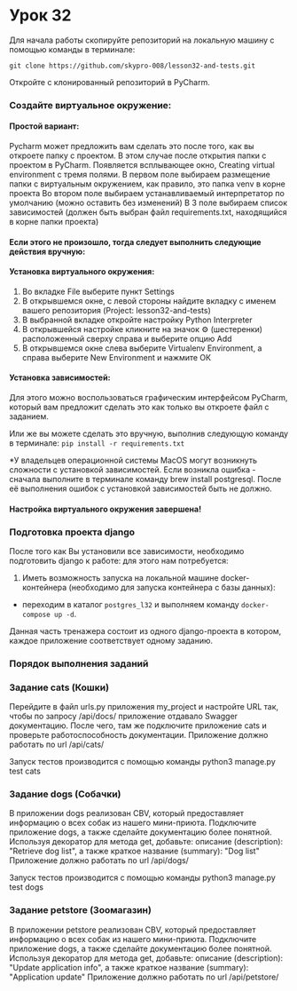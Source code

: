 # Урок 32
Для начала работы скопируйте репозиторий на локальную машину с помощью команды в терминале:

`git clone https://github.com/skypro-008/lesson32-and-tests.git`

Откройте с клонированный репозиторий в PyCharm.

### Создайте виртуальное окружение:

#### Простой вариант:
Pycharm может предложить вам сделать это после того, как вы откроете папку с проектом.
В этом случае после открытия папки с проектом в PyCharm.
Появляется всплывающее окно, Creating virtual environment c тремя полями.
В первом поле выбираем размещение папки с виртуальным окружением, как правило, это папка venv
в корне проекта
Во втором поле выбираем устанавливаемый интерпретатор по умолчанию (можно оставить без изменений)
В 3 поле выбираем список зависимостей (должен быть выбран файл requirements.txt, 
находящийся в корне папки проекта)

#### Если этого не произошло, тогда следует выполнить следующие действия вручную:
#### Установка виртуального окружения:
1. Во вкладке File выберите пункт Settings
2. В открывшемся окне, с левой стороны найдите вкладку с именем
вашего репозитория (Project: lesson32-and-tests)
3. В выбранной вкладке откройте настройку Python Interpreter
4. В открывшейся настройке кликните на значок ⚙ (шестеренки) 
расположенный сверху справа и выберите опцию Add
5. В открывшемся окне слева выберите Virtualenv Environment, 
а справа выберите New Environment и нажмите ОК

#### Установка зависимостей:
Для этого можно воспользоваться графическим интерфейсом PyCharm,
который вам предложит сделать это как только вы откроете файл с заданием.

Или же вы можете сделать это вручную, выполнив следующую команду в терминале:
`pip install -r requirements.txt`

*У владельцев операционной системы MacOS могут возникнуть сложности с установкой зависимостей.
Если возникла ошибка - сначала выполните в терминале команду brew install postgresql.
После её выполнения ошибок с установкой зависимостей быть не должно.
#### Настройка виртуального окружения завершена!

### Подготовка проекта django
После того как Вы установили все зависимости, необходимо подготовить django к работе:
для этого нам потребуется:

1. Иметь возможность запуска на локальной машине docker-контейнера 
(необходимо для запуска контейнера с базы данных):
- переходим в каталог `postgres_l32` и выполняем команду `docker-compose up -d`.

Данная часть тренажера состоит из одного django-проекта в котором,
каждое приложение соответствует одному заданию.


### Порядок выполнения заданий


### Задание cats (Кошки)
Перейдите в файл urls.py приложения my_project 
и настройте URL так, чтобы по запросу /api/docs/ 
приложение отдавало Swagger документацию. 
После чего, там же подключите приложение cats и проверьте работоспособность документации.
Приложение должно работать по url /api/cats/

Запуск тестов производится с помощью команды
python3 manage.py test cats

### Задание dogs (Собачки)
В приложении dogs реализован CBV, который предоставляет 
информацию о всех собак из нашего мини-приюта.
Подключите приложение dogs, а также сделайте документацию более понятной.
Используя декоратор для метода get, добавьте:
описание (description): "Retrieve dog list",
а также краткое название (summary): "Dog list"
Приложение должно работать по url /api/dogs/

Запуск тестов производится с помощью команды
python3 manage.py test dogs

### Задание petstore (Зоомагазин)
В приложении petstore реализован CBV, который предоставляет 
информацию о всех собак из нашего мини-приюта.
Подключите приложение dogs, а также сделайте документацию более понятной.
Используя декоратор для метода get, добавьте:
описание (description): "Update application info",
а также краткое название (summary): "Application update"
Приложение должно работать по url /api/petstore/
